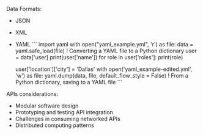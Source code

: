 
Data Formats:
 - JSON
 - XML
 - YAML
        ```
    import yaml
    with open("yaml_example.yml", 'r') as file:
        data = yaml.safe_load(file)                         ! Converting a YAML file to a Python dictionary
    user = data['user]
    print(user['name'])
    for role in user['roles']:
    print(role)



    user['location']['city'] = 'Dallas'
    with open('yaml_example-edited.yml', 'w') as file:
        yaml.dump(data, file, default_flow_style = False)   ! From a Python dictionary, saving to a YAML file
        ```


APIs considerations:
 - Modular software design
 - Prototyping and testing API integration
 - Challenges in consuming networked APIs
 - Distributed computing patterns

